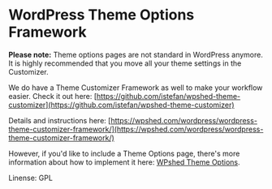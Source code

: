 # WordPress Theme Options Framework

**Please note:** Theme options pages are not standard in WordPress anymore. It is highly recommended that you move all your theme settings in the Customizer.

We do have a Theme Customizer Framework as well to make your workflow easier. Check it out here: [https://github.com/istefan/wpshed-theme-customizer](https://github.com/istefan/wpshed-theme-customizer)

Details and instructions here: [https://wpshed.com/wordpress/wordpress-theme-customizer-framework/](https://wpshed.com/wordpress/wordpress-theme-customizer-framework/)

However, if you'd like to include a Theme Options page, there's more information about how to implement it here: [WPshed Theme Options](http://wpshed.com/wordpress-theme-options-framework/).

Linense: GPL